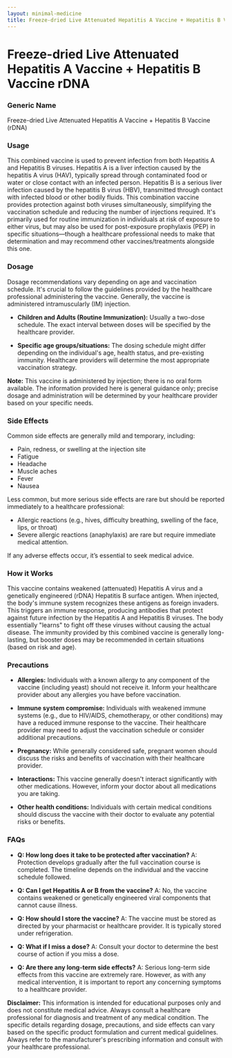```yaml
---
layout: minimal-medicine
title: Freeze-dried Live Attenuated Hepatitis A Vaccine + Hepatitis B Vaccine rDNA
---
```


# Freeze-dried Live Attenuated Hepatitis A Vaccine + Hepatitis B Vaccine rDNA
### Generic Name
Freeze-dried Live Attenuated Hepatitis A Vaccine + Hepatitis B Vaccine (rDNA)


### Usage

This combined vaccine is used to prevent infection from both Hepatitis A and Hepatitis B viruses.  Hepatitis A is a liver infection caused by the hepatitis A virus (HAV), typically spread through contaminated food or water or close contact with an infected person.  Hepatitis B is a serious liver infection caused by the hepatitis B virus (HBV), transmitted through contact with infected blood or other bodily fluids.  This combination vaccine provides protection against both viruses simultaneously, simplifying the vaccination schedule and reducing the number of injections required.  It's primarily used for routine immunization in individuals at risk of exposure to either virus, but may also be used for post-exposure prophylaxis (PEP) in specific situations—though a healthcare professional needs to make that determination and may recommend other vaccines/treatments alongside this one.


### Dosage

Dosage recommendations vary depending on age and vaccination schedule.  It's crucial to follow the guidelines provided by the healthcare professional administering the vaccine.  Generally, the vaccine is administered intramuscularly (IM) injection.

* **Children and Adults (Routine Immunization):**  Usually a two-dose schedule. The exact interval between doses will be specified by the healthcare provider.

* **Specific age groups/situations:**  The dosing schedule might differ depending on the individual's age, health status, and pre-existing immunity.  Healthcare providers will determine the most appropriate vaccination strategy.

**Note:** This vaccine is administered by injection; there is no oral form available.  The information provided here is general guidance only; precise dosage and administration will be determined by your healthcare provider based on your specific needs.


### Side Effects

Common side effects are generally mild and temporary, including:

* Pain, redness, or swelling at the injection site
* Fatigue
* Headache
* Muscle aches
* Fever
* Nausea

Less common, but more serious side effects are rare but should be reported immediately to a healthcare professional:

* Allergic reactions (e.g., hives, difficulty breathing, swelling of the face, lips, or throat)
* Severe allergic reactions (anaphylaxis) are rare but require immediate medical attention.


If any adverse effects occur, it’s essential to seek medical advice.


### How it Works

This vaccine contains weakened (attenuated) Hepatitis A virus and a genetically engineered (rDNA) Hepatitis B surface antigen.  When injected, the body's immune system recognizes these antigens as foreign invaders.  This triggers an immune response, producing antibodies that protect against future infection by the Hepatitis A and Hepatitis B viruses.  The body essentially "learns" to fight off these viruses without causing the actual disease.  The immunity provided by this combined vaccine is generally long-lasting, but booster doses may be recommended in certain situations (based on risk and age).


### Precautions

* **Allergies:**  Individuals with a known allergy to any component of the vaccine (including yeast) should not receive it.  Inform your healthcare provider about any allergies you have before vaccination.

* **Immune system compromise:** Individuals with weakened immune systems (e.g., due to HIV/AIDS, chemotherapy, or other conditions) may have a reduced immune response to the vaccine.  Their healthcare provider may need to adjust the vaccination schedule or consider additional precautions.

* **Pregnancy:**  While generally considered safe, pregnant women should discuss the risks and benefits of vaccination with their healthcare provider.

* **Interactions:**  This vaccine generally doesn't interact significantly with other medications.  However, inform your doctor about all medications you are taking.

* **Other health conditions:**  Individuals with certain medical conditions should discuss the vaccine with their doctor to evaluate any potential risks or benefits.


### FAQs

* **Q: How long does it take to be protected after vaccination?**  A:  Protection develops gradually after the full vaccination course is completed.  The timeline depends on the individual and the vaccine schedule followed.

* **Q:  Can I get Hepatitis A or B from the vaccine?** A: No, the vaccine contains weakened or genetically engineered viral components that cannot cause illness.

* **Q:  How should I store the vaccine?** A:  The vaccine must be stored as directed by your pharmacist or healthcare provider.  It is typically stored under refrigeration.

* **Q:  What if I miss a dose?** A: Consult your doctor to determine the best course of action if you miss a dose.

* **Q: Are there any long-term side effects?** A:  Serious long-term side effects from this vaccine are extremely rare.  However, as with any medical intervention, it is important to report any concerning symptoms to a healthcare provider.


**Disclaimer:** This information is intended for educational purposes only and does not constitute medical advice.  Always consult a healthcare professional for diagnosis and treatment of any medical condition. The specific details regarding dosage, precautions, and side effects can vary based on the specific product formulation and current medical guidelines.  Always refer to the manufacturer's prescribing information and consult with your healthcare professional.
